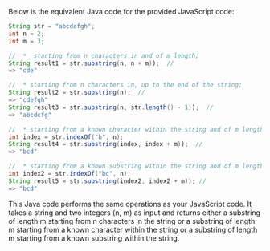 Below is the equivalent Java code for the provided JavaScript code:

```java
String str = "abcdefgh";
int n = 2;
int m = 3;

//  *  starting from n characters in and of m length;
String result1 = str.substring(n, n + m));  // 
=> "cde"

//  * starting from n characters in, up to the end of the string;
String result2 = str.substring(n);  // 
=> "cdefgh"
String result3 = str.substring(n, str.length() - 1));  // 
=> "abcdefg"

//  * starting from a known character within the string and of m length;
int index = str.indexOf("b", n);
String result4 = str.substring(index, index + m));  // 
=> "bcd"

//  * starting from a known substring within the string and of m length.
int index2 = str.indexOf("bc", n);
String result5 = str.substring(index2, index2 + m)); // 
=> "bcd"
```
This Java code performs the same operations as your JavaScript code. It takes a string and two integers (n, m) as input and returns either a substring of length m starting from n characters in the string or a substring of length m starting from a known character within the string or a substring of length m starting from a known substring within the string.
